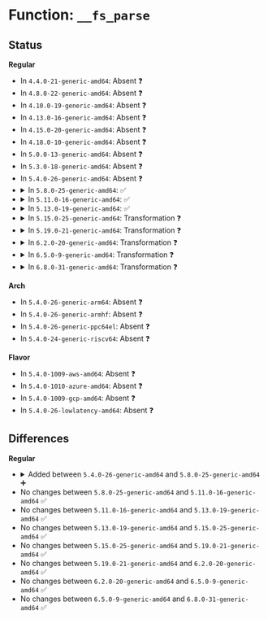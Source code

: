 # Function: <code>__fs_parse</code>

## Status
<b>Regular</b>
<ul>
<li>
In <code>4.4.0-21-generic-amd64</code>: Absent ❓
</li>
<li>
In <code>4.8.0-22-generic-amd64</code>: Absent ❓
</li>
<li>
In <code>4.10.0-19-generic-amd64</code>: Absent ❓
</li>
<li>
In <code>4.13.0-16-generic-amd64</code>: Absent ❓
</li>
<li>
In <code>4.15.0-20-generic-amd64</code>: Absent ❓
</li>
<li>
In <code>4.18.0-10-generic-amd64</code>: Absent ❓
</li>
<li>
In <code>5.0.0-13-generic-amd64</code>: Absent ❓
</li>
<li>
In <code>5.3.0-18-generic-amd64</code>: Absent ❓
</li>
<li>
In <code>5.4.0-26-generic-amd64</code>: Absent ❓
</li>
<li>
<details>
<summary>In <code>5.8.0-25-generic-amd64</code>: ✅</summary>

```c
int __fs_parse(struct p_log * log, const struct fs_parameter_spec * desc, struct fs_parameter * param, struct fs_parse_result * result)
```

```json
{
  "name": "__fs_parse",
  "collision_type": "Unique Global",
  "inline_type": "No",
  "funcs": [
    {
      "addr": 18446744071582350832,
      "name": "__fs_parse",
      "external": true,
      "loc": "fs/fs_parser.c:103",
      "file": "fs/fs_parser.c",
      "inline": "seen, unknown",
      "caller_inline": [],
      "caller_func": [
        "arch/x86/kernel/cpu/resctrl/rdtgroup.c:rdt_parse_param",
        "kernel/cgroup/cgroup.c:cgroup2_parse_param",
        "kernel/cgroup/cgroup-v1.c:cgroup1_parse_param",
        "kernel/bpf/inode.c:bpf_parse_param",
        "mm/shmem.c:shmem_parse_one",
        "fs/proc/root.c:proc_parse_param",
        "fs/ramfs/inode.c:ramfs_parse_param",
        "fs/hugetlbfs/inode.c:hugetlbfs_parse_param",
        "fs/fuse/inode.c:fuse_parse_param",
        "security/selinux/hooks.c:selinux_fs_context_parse_param",
        "security/smack/smack_lsm.c:smack_fs_context_parse_param"
      ]
    }
  ],
  "symbols": [
    {
      "addr": 18446744071582350832,
      "name": "__fs_parse",
      "section": ".text",
      "bind": "STB_GLOBAL",
      "size": 433
    }
  ]
}
```
</details>
</li>
<li>
<details>
<summary>In <code>5.11.0-16-generic-amd64</code>: ✅</summary>

```c
int __fs_parse(struct p_log * log, const struct fs_parameter_spec * desc, struct fs_parameter * param, struct fs_parse_result * result)
```

```json
{
  "name": "__fs_parse",
  "collision_type": "Unique Global",
  "inline_type": "No",
  "funcs": [
    {
      "addr": 18446744071582402624,
      "name": "__fs_parse",
      "external": true,
      "loc": "fs/fs_parser.c:103",
      "file": "fs/fs_parser.c",
      "inline": "seen, unknown",
      "caller_inline": [],
      "caller_func": [
        "arch/x86/kernel/cpu/resctrl/rdtgroup.c:rdt_parse_param",
        "kernel/cgroup/cgroup.c:cgroup2_parse_param",
        "kernel/cgroup/cgroup-v1.c:cgroup1_parse_param",
        "kernel/bpf/inode.c:bpf_parse_param",
        "mm/shmem.c:shmem_parse_one",
        "fs/proc/root.c:proc_parse_param",
        "fs/ramfs/inode.c:ramfs_parse_param",
        "fs/hugetlbfs/inode.c:hugetlbfs_parse_param",
        "fs/fuse/inode.c:fuse_parse_param",
        "security/selinux/hooks.c:selinux_fs_context_parse_param",
        "security/smack/smack_lsm.c:smack_fs_context_parse_param"
      ]
    }
  ],
  "symbols": [
    {
      "addr": 18446744071582402624,
      "name": "__fs_parse",
      "section": ".text",
      "bind": "STB_GLOBAL",
      "size": 433
    }
  ]
}
```
</details>
</li>
<li>
<details>
<summary>In <code>5.13.0-19-generic-amd64</code>: ✅</summary>

```c
int __fs_parse(struct p_log * log, const struct fs_parameter_spec * desc, struct fs_parameter * param, struct fs_parse_result * result)
```

```json
{
  "name": "__fs_parse",
  "collision_type": "Unique Global",
  "inline_type": "No",
  "funcs": [
    {
      "addr": 18446744071582429856,
      "name": "__fs_parse",
      "external": true,
      "loc": "fs/fs_parser.c:103",
      "file": "fs/fs_parser.c",
      "inline": "seen, unknown",
      "caller_inline": [],
      "caller_func": [
        "arch/x86/kernel/cpu/resctrl/rdtgroup.c:rdt_parse_param",
        "kernel/cgroup/cgroup.c:cgroup2_parse_param",
        "kernel/cgroup/cgroup-v1.c:cgroup1_parse_param",
        "kernel/bpf/inode.c:bpf_parse_param",
        "mm/shmem.c:shmem_parse_one",
        "fs/proc/root.c:proc_parse_param",
        "fs/ramfs/inode.c:ramfs_parse_param",
        "fs/hugetlbfs/inode.c:hugetlbfs_parse_param",
        "fs/fuse/inode.c:fuse_parse_param",
        "security/selinux/hooks.c:selinux_fs_context_parse_param",
        "security/smack/smack_lsm.c:smack_fs_context_parse_param"
      ]
    }
  ],
  "symbols": [
    {
      "addr": 18446744071582429856,
      "name": "__fs_parse",
      "section": ".text",
      "bind": "STB_GLOBAL",
      "size": 426
    }
  ]
}
```
</details>
</li>
<li>
<details>
<summary>In <code>5.15.0-25-generic-amd64</code>: Transformation ❓</summary>

```c
int __fs_parse(struct p_log * log, const struct fs_parameter_spec * desc, struct fs_parameter * param, struct fs_parse_result * result)
```

```json
{
  "name": "__fs_parse",
  "collision_type": "Unique Global",
  "inline_type": "No",
  "funcs": [
    {
      "addr": 0,
      "name": "__fs_parse",
      "external": true,
      "loc": "fs/fs_parser.c:103",
      "file": "fs/fs_parser.c",
      "inline": "seen, unknown",
      "caller_inline": [],
      "caller_func": [
        "arch/x86/kernel/cpu/resctrl/rdtgroup.c:rdt_parse_param",
        "kernel/cgroup/cgroup.c:cgroup2_parse_param",
        "kernel/cgroup/cgroup-v1.c:cgroup1_parse_param",
        "mm/shmem.c:shmem_parse_one",
        "fs/proc/root.c:proc_parse_param",
        "fs/squashfs/super.c:squashfs_parse_param",
        "fs/ramfs/inode.c:ramfs_parse_param",
        "fs/hugetlbfs/inode.c:hugetlbfs_parse_param",
        "fs/fuse/inode.c:fuse_parse_param",
        "security/selinux/hooks.c:selinux_fs_context_parse_param",
        "security/smack/smack_lsm.c:smack_fs_context_parse_param"
      ]
    }
  ],
  "symbols": [
    {
      "addr": 18446744071592231486,
      "name": "__fs_parse.cold",
      "section": ".text",
      "bind": "STB_LOCAL",
      "size": 20
    },
    {
      "addr": 18446744071582752608,
      "name": "__fs_parse",
      "section": ".text",
      "bind": "STB_GLOBAL",
      "size": 442
    }
  ]
}
```
</details>
</li>
<li>
<details>
<summary>In <code>5.19.0-21-generic-amd64</code>: Transformation ❓</summary>

```c
int __fs_parse(struct p_log * log, const struct fs_parameter_spec * desc, struct fs_parameter * param, struct fs_parse_result * result)
```

```json
{
  "name": "__fs_parse",
  "collision_type": "Unique Global",
  "inline_type": "No",
  "funcs": [
    {
      "addr": 0,
      "name": "__fs_parse",
      "external": true,
      "loc": "fs/fs_parser.c:103",
      "file": "fs/fs_parser.c",
      "inline": "seen, unknown",
      "caller_inline": [],
      "caller_func": [
        "arch/x86/kernel/cpu/resctrl/rdtgroup.c:rdt_parse_param",
        "kernel/cgroup/cgroup.c:cgroup2_parse_param",
        "kernel/cgroup/cgroup-v1.c:cgroup1_parse_param",
        "kernel/bpf/inode.c:bpf_parse_param",
        "mm/shmem.c:shmem_parse_one",
        "fs/proc/root.c:proc_parse_param",
        "fs/ext4/super.c:ext4_parse_param",
        "fs/squashfs/super.c:squashfs_parse_param",
        "fs/ramfs/inode.c:ramfs_parse_param",
        "fs/hugetlbfs/inode.c:hugetlbfs_parse_param",
        "fs/fuse/inode.c:fuse_parse_param",
        "security/selinux/hooks.c:selinux_fs_context_parse_param",
        "security/smack/smack_lsm.c:smack_fs_context_parse_param"
      ]
    }
  ],
  "symbols": [
    {
      "addr": 18446744071594011474,
      "name": "__fs_parse.cold",
      "section": ".text",
      "bind": "STB_LOCAL",
      "size": 20
    },
    {
      "addr": 18446744071583300256,
      "name": "__fs_parse",
      "section": ".text",
      "bind": "STB_GLOBAL",
      "size": 479
    }
  ]
}
```
</details>
</li>
<li>
<details>
<summary>In <code>6.2.0-20-generic-amd64</code>: Transformation ❓</summary>

```c
int __fs_parse(struct p_log * log, const struct fs_parameter_spec * desc, struct fs_parameter * param, struct fs_parse_result * result)
```

```json
{
  "name": "__fs_parse",
  "collision_type": "Unique Global",
  "inline_type": "No",
  "funcs": [
    {
      "addr": 0,
      "name": "__fs_parse",
      "external": true,
      "loc": "fs/fs_parser.c:103",
      "file": "fs/fs_parser.c",
      "inline": "seen, unknown",
      "caller_inline": [],
      "caller_func": [
        "arch/x86/kernel/cpu/resctrl/rdtgroup.c:rdt_parse_param",
        "kernel/cgroup/cgroup.c:cgroup2_parse_param",
        "kernel/cgroup/cgroup-v1.c:cgroup1_parse_param",
        "kernel/bpf/inode.c:bpf_parse_param",
        "mm/shmem.c:shmem_parse_one",
        "fs/proc/root.c:proc_parse_param",
        "fs/ext4/super.c:ext4_parse_param",
        "fs/squashfs/super.c:squashfs_parse_param",
        "fs/ramfs/inode.c:ramfs_parse_param",
        "fs/hugetlbfs/inode.c:hugetlbfs_parse_param",
        "fs/fuse/inode.c:fuse_parse_param",
        "security/selinux/hooks.c:selinux_fs_context_parse_param",
        "security/smack/smack_lsm.c:smack_fs_context_parse_param"
      ]
    }
  ],
  "symbols": [
    {
      "addr": 18446744071596051901,
      "name": "__fs_parse.cold",
      "section": ".text",
      "bind": "STB_LOCAL",
      "size": 20
    },
    {
      "addr": 18446744071583885296,
      "name": "__fs_parse",
      "section": ".text",
      "bind": "STB_GLOBAL",
      "size": 479
    }
  ]
}
```
</details>
</li>
<li>
<details>
<summary>In <code>6.5.0-9-generic-amd64</code>: Transformation ❓</summary>

```c
int __fs_parse(struct p_log * log, const struct fs_parameter_spec * desc, struct fs_parameter * param, struct fs_parse_result * result)
```

```json
{
  "name": "__fs_parse",
  "collision_type": "Unique Global",
  "inline_type": "No",
  "funcs": [
    {
      "addr": 0,
      "name": "__fs_parse",
      "external": true,
      "loc": "fs/fs_parser.c:103",
      "file": "fs/fs_parser.c",
      "inline": "seen, unknown",
      "caller_inline": [],
      "caller_func": [
        "arch/x86/kernel/cpu/resctrl/rdtgroup.c:rdt_parse_param",
        "kernel/cgroup/cgroup.c:cgroup2_parse_param",
        "kernel/cgroup/cgroup-v1.c:cgroup1_parse_param",
        "kernel/bpf/inode.c:bpf_parse_param",
        "mm/shmem.c:shmem_parse_one",
        "fs/proc/root.c:proc_parse_param",
        "fs/ext4/super.c:ext4_parse_param",
        "fs/squashfs/super.c:squashfs_parse_param",
        "fs/ramfs/inode.c:ramfs_parse_param",
        "fs/hugetlbfs/inode.c:hugetlbfs_parse_param",
        "fs/fuse/inode.c:fuse_parse_param",
        "security/selinux/hooks.c:selinux_fs_context_parse_param",
        "security/smack/smack_lsm.c:smack_fs_context_parse_param"
      ]
    }
  ],
  "symbols": [
    {
      "addr": 18446744071596574433,
      "name": "__fs_parse.cold",
      "section": ".text",
      "bind": "STB_LOCAL",
      "size": 20
    },
    {
      "addr": 18446744071584107088,
      "name": "__fs_parse",
      "section": ".text",
      "bind": "STB_GLOBAL",
      "size": 479
    }
  ]
}
```
</details>
</li>
<li>
<details>
<summary>In <code>6.8.0-31-generic-amd64</code>: Transformation ❓</summary>

```c
int __fs_parse(struct p_log * log, const struct fs_parameter_spec * desc, struct fs_parameter * param, struct fs_parse_result * result)
```

```json
{
  "name": "__fs_parse",
  "collision_type": "Unique Global",
  "inline_type": "No",
  "funcs": [
    {
      "addr": 0,
      "name": "__fs_parse",
      "external": true,
      "loc": "fs/fs_parser.c:103",
      "file": "fs/fs_parser.c",
      "inline": "seen, unknown",
      "caller_inline": [],
      "caller_func": [
        "arch/x86/kernel/cpu/resctrl/rdtgroup.c:rdt_parse_param",
        "kernel/cgroup/cgroup.c:cgroup2_parse_param",
        "kernel/cgroup/cgroup-v1.c:cgroup1_parse_param",
        "kernel/bpf/inode.c:bpf_parse_param",
        "mm/shmem.c:shmem_parse_one",
        "fs/proc/root.c:proc_parse_param",
        "fs/ext4/super.c:ext4_parse_param",
        "fs/squashfs/super.c:squashfs_parse_param",
        "fs/ramfs/inode.c:ramfs_parse_param",
        "fs/hugetlbfs/inode.c:hugetlbfs_parse_param",
        "fs/fuse/inode.c:fuse_parse_param",
        "fs/efivarfs/super.c:efivarfs_parse_param",
        "security/selinux/hooks.c:selinux_fs_context_parse_param",
        "security/smack/smack_lsm.c:smack_fs_context_parse_param"
      ]
    }
  ],
  "symbols": [
    {
      "addr": 18446744071597479116,
      "name": "__fs_parse.cold",
      "section": ".text",
      "bind": "STB_LOCAL",
      "size": 20
    },
    {
      "addr": 18446744071584323344,
      "name": "__fs_parse",
      "section": ".text",
      "bind": "STB_GLOBAL",
      "size": 479
    }
  ]
}
```
</details>
</li>
</ul>
<b>Arch</b>
<ul>
<li>
In <code>5.4.0-26-generic-arm64</code>: Absent ❓
</li>
<li>
In <code>5.4.0-26-generic-armhf</code>: Absent ❓
</li>
<li>
In <code>5.4.0-26-generic-ppc64el</code>: Absent ❓
</li>
<li>
In <code>5.4.0-24-generic-riscv64</code>: Absent ❓
</li>
</ul>
<b>Flavor</b>
<ul>
<li>
In <code>5.4.0-1009-aws-amd64</code>: Absent ❓
</li>
<li>
In <code>5.4.0-1010-azure-amd64</code>: Absent ❓
</li>
<li>
In <code>5.4.0-1009-gcp-amd64</code>: Absent ❓
</li>
<li>
In <code>5.4.0-26-lowlatency-amd64</code>: Absent ❓
</li>
</ul>

## Differences
<b>Regular</b>
<ul>
<li>
<details>
<summary>Added between <code>5.4.0-26-generic-amd64</code> and <code>5.8.0-25-generic-amd64</code> ➕</summary>

```c
int __fs_parse(struct p_log * log, const struct fs_parameter_spec * desc, struct fs_parameter * param, struct fs_parse_result * result)
```
</details>
</li>
<li>
No changes between <code>5.8.0-25-generic-amd64</code> and <code>5.11.0-16-generic-amd64</code> ✅
</li>
<li>
No changes between <code>5.11.0-16-generic-amd64</code> and <code>5.13.0-19-generic-amd64</code> ✅
</li>
<li>
No changes between <code>5.13.0-19-generic-amd64</code> and <code>5.15.0-25-generic-amd64</code> ✅
</li>
<li>
No changes between <code>5.15.0-25-generic-amd64</code> and <code>5.19.0-21-generic-amd64</code> ✅
</li>
<li>
No changes between <code>5.19.0-21-generic-amd64</code> and <code>6.2.0-20-generic-amd64</code> ✅
</li>
<li>
No changes between <code>6.2.0-20-generic-amd64</code> and <code>6.5.0-9-generic-amd64</code> ✅
</li>
<li>
No changes between <code>6.5.0-9-generic-amd64</code> and <code>6.8.0-31-generic-amd64</code> ✅
</li>
</ul>
